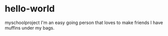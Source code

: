 # hello-world
myschoolproject
I'm an easy going person that loves to make friends 
I have muffins under my bags.
